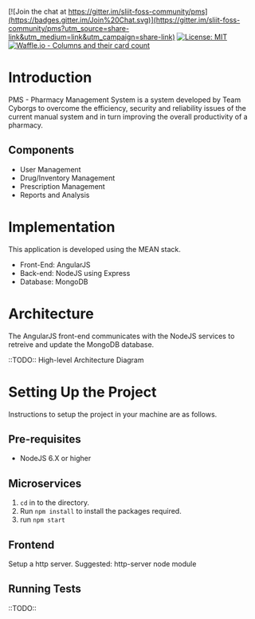 [![Join the chat at https://gitter.im/sliit-foss-community/pms](https://badges.gitter.im/Join%20Chat.svg)](https://gitter.im/sliit-foss-community/pms?utm_source=share-link&utm_medium=link&utm_campaign=share-link) [![License: MIT](https://img.shields.io/badge/License-MIT-yellow.svg)](https://raw.githubusercontent.com/sliit-foss/pms/master/LICENSE) [![Waffle.io - Columns and their card count](https://badge.waffle.io/sliit-foss/pms.svg?columns=In%20Progress,Done)](https://waffle.io/sliit-foss/pms)


# Introduction
PMS - Pharmacy Management System is a system developed by Team Cyborgs to overcome the efficiency, security and reliability issues of the current manual system and in turn improving the overall productivity of a pharmacy.

## Components
  - User Management
  - Drug/Inventory Management
  - Prescription Management
  - Reports and Analysis

# Implementation
This application is developed using the MEAN stack.
 - Front-End: AngularJS
 - Back-end: NodeJS using Express
 - Database: MongoDB

# Architecture
The AngularJS front-end communicates with the NodeJS services to retreive and update the MongoDB database.

::TODO:: High-level Architecture Diagram

# Setting Up the Project
Instructions to setup the project in your machine are as follows.

## Pre-requisites
* NodeJS 6.X or higher

## Microservices
1. `cd` in to the directory.
2. Run `npm install` to install the packages required. 
3. run `npm start`

## Frontend
Setup a http server. Suggested: http-server node module

## Running Tests
::TODO::
